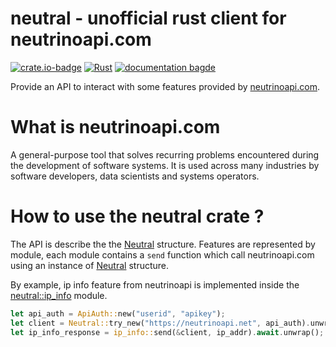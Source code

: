 # neutral - unofficial rust client for neutrinoapi.com

[![crate.io-badge](https://img.shields.io/badge/crate.io-neutral-orange)](https://crates.io/crates/neutral)
[![Rust](https://github.com/Diskyver/neutral/actions/workflows/rust.yaml/badge.svg)](https://github.com/Diskyver/neutral/actions/workflows/rust.yaml)
[![documentation bagde](https://img.shields.io/badge/doc.rs-latest-blue)](https://docs.rs/neutral/latest/neutral/index.html)

Provide an API to interact with some features provided by [neutrinoapi.com](https://www.neutrinoapi.com).

# What is neutrinoapi.com
A general-purpose tool that solves recurring problems encountered during the development of software systems. It is used across many industries by software developers, data scientists and systems operators. 


# How to use the neutral crate ? 
The API is describe the the [Neutral](https://docs.rs/neutral/latest/neutral/struct.Neutral.html) structure. 
Features are represented by module, each module contains a `send` function which call neutrinoapi.com using an instance of [Neutral](https://docs.rs/neutral/latest/neutral/struct.Neutral.html) structure.

By example, ip info feature from neutrinoapi is implemented inside the [neutral::ip_info](https://docs.rs/neutral/latest/neutral/ip_info/index.html) module.

```rust
let api_auth = ApiAuth::new("userid", "apikey");
let client = Neutral::try_new("https://neutrinoapi.net", api_auth).unwrap();
let ip_info_response = ip_info::send(&client, ip_addr).await.unwrap();
```
